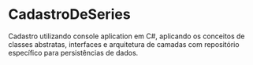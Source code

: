 # CadastroDeSeries

Cadastro utilizando console aplication em C#, aplicando os conceitos de classes abstratas, interfaces e arquitetura de camadas com repositório específico para persistências de dados.
